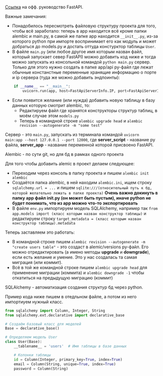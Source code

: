 [Ссылка](https://fastapi.tiangolo.com/ru/tutorial/first-steps/) на офф. руководство FastAPI.

Важные замечания:
- Понадобилось пересмотреть файловую структуру проекта для того, чтобы всё заработало: теперь в app находится всё кроме папки alembic и main.py, в самой же папке app находится ```__init__.py```, из-за которого python при импорте воспринимает его как модуль и может добраться до models.py и достать оттуда констурктор таблицы ```User```.
- В файле ```main.py``` (или любое другое имя которым назван файл, который запускает север FastAPI) можно добавить код ниже и тогда можно запускать из консольной командой ```python main.py``` сервер. Только для этого нужно создать в папке app/api py-файл где лежат обычные констанстные переменные хранящие информацию о порте и ip сервера (туда же можно добавить эндпоинты):
```python
    if __name__ == "__main__":
        uvicorn.run(app, host=FastApiServerInfo.IP, port=FastApiServerInfo.PORT)
```
- Если появится желание (или нужда) добавить новую таблицу в базу данных которую смотрит alembic, то: 
    - Редактируем файл где хранятся конструкторы структур таблиц, в моём случае этом ```models.py```
    - Теперь в командной строке ```alembic upgrade head``` и ```alembic revision --autogenerate -m "some test"```

Сервер - это ```main.py```, запускать из терминала командой ```uvicorn main:app --host 127.0.0.1 --port 12000```, где **server_script** - название py файла, **server_app** - название переменной которой присвоено FastAPI.

Alembic - по сути git, но для бд в рамках одного проекта

Для того чтобы добавить alemic в проект делаем следующее:
- Переходим через консоль в папку проекта и пишем ```alembic init alembic```
- Создаётся папка alembic, в ней находим ```alembic.ini```, ищем строку ```sqlalchemy.url = ...``` и пишем ```sqlite:///(относительный путь к бд, которой желательно лежать в папке проекта)```
**Очень важно докинуть в папку app файл __init__.py (он может быть пустым), иначе python не будет понимать, что из app можно что-то экспортировать**
- В файле ```env.py``` импортируем модель SQLAlchemy, например так ```from app.models import (класс которым назван конструктор таблицы)``` и редактируем строку ```target_metadata = (класс которым назван конструктор таблицы).metadata```

Теперь заставляем это работать:
- В командной строке пишем ```alembic revision --autogenerate -m "create users table"``` - это создаст в alemic/versions py-файл. Его можно отредактировать (а имено методы **upgrade** и **downgrade**), если есть желание и умение. Это у нас создалась та самая миграция (или коммит).
- Всё в той же командной строке пишем ```alembic upgrade head``` для применение миграции (коммита) и ```alembic downgrade -1``` чтобы откатиться на предыдущую миграцию (коммит) 

SQLAlchemy - автоматизация создания структур бд через python.

Пример кода ниже пишем в отедльном файле, а потом из него импортиуем нужный класс. 
```python
from sqlalchemy import Column, Integer, String
from sqlalchemy.ext.declarative import declarative_base

# Создаём базовый класс для моделей
Base = declarative_base()

# Определяем модель User
class User(Base):
    __tablename__ = 'users'  # Имя таблицы в базе данных

    # Колонки таблицы
    id = Column(Integer, primary_key=True, index=True)
    email = Column(String, unique=True, index=True)
    password = Column(String)
```
